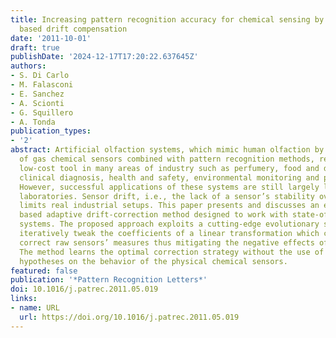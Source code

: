 ```yaml
---
title: Increasing pattern recognition accuracy for chemical sensing by evolutionary
  based drift compensation
date: '2011-10-01'
draft: true
publishDate: '2024-12-17T17:20:22.637645Z'
authors:
- S. Di Carlo
- M. Falasconi
- E. Sanchez
- A. Scionti
- G. Squillero
- A. Tonda
publication_types:
- '2'
abstract: Artificial olfaction systems, which mimic human olfaction by using arrays
  of gas chemical sensors combined with pattern recognition methods, represent a potentially
  low-cost tool in many areas of industry such as perfumery, food and drink production,
  clinical diagnosis, health and safety, environmental monitoring and process control.
  However, successful applications of these systems are still largely limited to specialized
  laboratories. Sensor drift, i.e., the lack of a sensor’s stability over time, still
  limits real industrial setups. This paper presents and discusses an evolutionary
  based adaptive drift-correction method designed to work with state-of-the-art classification
  systems. The proposed approach exploits a cutting-edge evolutionary strategy to
  iteratively tweak the coefficients of a linear transformation which can transparently
  correct raw sensors’ measures thus mitigating the negative effects of the drift.
  The method learns the optimal correction strategy without the use of models or other
  hypotheses on the behavior of the physical chemical sensors.
featured: false
publication: '*Pattern Recognition Letters*'
doi: 10.1016/j.patrec.2011.05.019
links:
- name: URL
  url: https://doi.org/10.1016/j.patrec.2011.05.019
---
```



